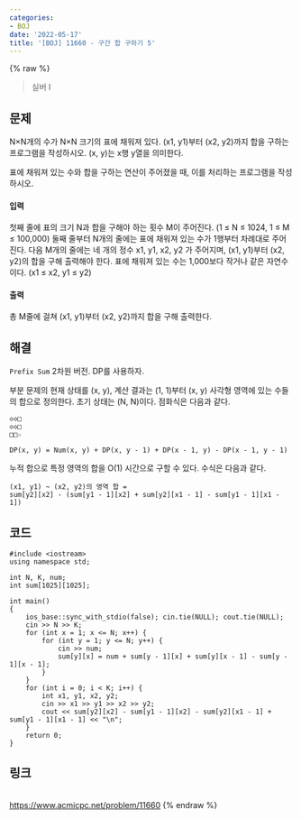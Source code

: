 ```yaml
---
categories:
- BOJ
date: '2022-05-17'
title: '[BOJ] 11660 - 구간 합 구하기 5'
---
```


{% raw %}
> 실버 I<br>

## 문제
N×N개의 수가 N×N 크기의 표에 채워져 있다. (x1, y1)부터 (x2, y2)까지 합을 구하는 프로그램을 작성하시오. (x, y)는 x행 y열을 의미한다.

표에 채워져 있는 수와 합을 구하는 연산이 주어졌을 때, 이를 처리하는 프로그램을 작성하시오.

#### 입력
첫째 줄에 표의 크기 N과 합을 구해야 하는 횟수 M이 주어진다. (1 ≤ N ≤ 1024, 1 ≤ M ≤ 100,000) 둘째 줄부터 N개의 줄에는 표에 채워져 있는 수가 1행부터 차례대로 주어진다. 다음 M개의 줄에는 네 개의 정수 x1, y1, x2, y2 가 주어지며, (x1, y1)부터 (x2, y2)의 합을 구해 출력해야 한다. 표에 채워져 있는 수는 1,000보다 작거나 같은 자연수이다. (x1 ≤ x2, y1 ≤ y2)

#### 출력
총 M줄에 걸쳐 (x1, y1)부터 (x2, y2)까지 합을 구해 출력한다.

## 해결
`Prefix Sum` 2차원 버전. DP를 사용하자.

부분 문제의 현재 상태를 (x, y), 계산 결과는 (1, 1)부터 (x, y) 사각형 영역에 있는 수들의 합으로 정의한다. 초기 상태는 (N, N)이다. 점화식은 다음과 같다.
```
◇◇□
◇◇□
□□☆

DP(x, y) = Num(x, y) + DP(x, y - 1) + DP(x - 1, y) - DP(x - 1, y - 1)
```

누적 합으로 특정 영역의 합을 O(1) 시간으로 구할 수 있다. 수식은 다음과 같다.
```
(x1, y1) ~ (x2, y2)의 영역 합 = 
sum[y2][x2] - (sum[y1 - 1][x2] + sum[y2][x1 - 1] - sum[y1 - 1][x1 - 1])
```

## 코드
```
#include <iostream>
using namespace std;

int N, K, num;
int sum[1025][1025];

int main()
{
	ios_base::sync_with_stdio(false); cin.tie(NULL); cout.tie(NULL);
	cin >> N >> K;
	for (int x = 1; x <= N; x++) {
		for (int y = 1; y <= N; y++) {
			cin >> num;
			sum[y][x] = num + sum[y - 1][x] + sum[y][x - 1] - sum[y - 1][x - 1];
		}
	}
	for (int i = 0; i < K; i++) {
		int x1, y1, x2, y2;
		cin >> x1 >> y1 >> x2 >> y2;
		cout << sum[y2][x2] - sum[y1 - 1][x2] - sum[y2][x1 - 1] + sum[y1 - 1][x1 - 1] << "\n";
	}
	return 0;
}
```

## 링크
<br>https://www.acmicpc.net/problem/11660
{% endraw %}